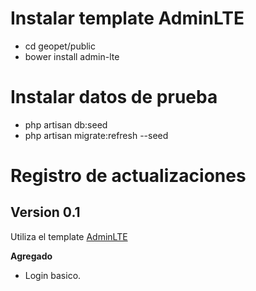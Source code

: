 # Instalar template AdminLTE
 - cd geopet/public
 - bower install admin-lte

# Instalar datos de prueba
 - php artisan db:seed
 - php artisan migrate:refresh --seed
# Registro de actualizaciones
## Version 0.1
Utiliza el template [AdminLTE](https://github.com/almasaeed2010/AdminLTE)

**Agregado**
- Login basico.